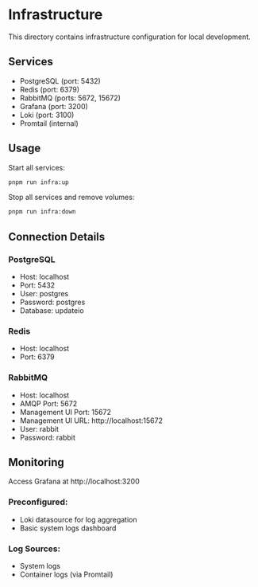 # Infrastructure

This directory contains infrastructure configuration for local development.

## Services

- PostgreSQL (port: 5432)
- Redis (port: 6379)
- RabbitMQ (ports: 5672, 15672)
- Grafana (port: 3200)
- Loki (port: 3100)
- Promtail (internal)

## Usage

Start all services:

```bash
pnpm run infra:up
```

Stop all services and remove volumes:

```bash
pnpm run infra:down
```

## Connection Details

### PostgreSQL
- Host: localhost
- Port: 5432
- User: postgres
- Password: postgres
- Database: updateio

### Redis
- Host: localhost
- Port: 6379

### RabbitMQ
- Host: localhost
- AMQP Port: 5672
- Management UI Port: 15672
- Management UI URL: http://localhost:15672
- User: rabbit
- Password: rabbit

## Monitoring

Access Grafana at http://localhost:3200

### Preconfigured:
- Loki datasource for log aggregation
- Basic system logs dashboard

### Log Sources:
- System logs
- Container logs (via Promtail)

